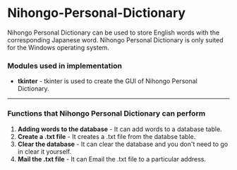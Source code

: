 # Nihongo-Personal-Dictionary

Nihongo Personal Dictionary can be used to store English words with the corresponding Japanese word. 
Nihongo Personal Dictionary is only suited for the Windows operating system.

### Modules used in implementation

- **tkinter** - tkinter is used to create the GUI of Nihongo Personal Dictionary.
---
### Functions that Nihongo Personal Dictionary can perform

1. **Adding words to the database** - It can add words to a database table.
2. **Create a .txt file** - It creates a .txt file from the databse table.
3. **Clear the database** - It can clear the database and you don't need to go in clear it yourself.
4. **Mail the .txt file** - It can Email the .txt file to a particular address.